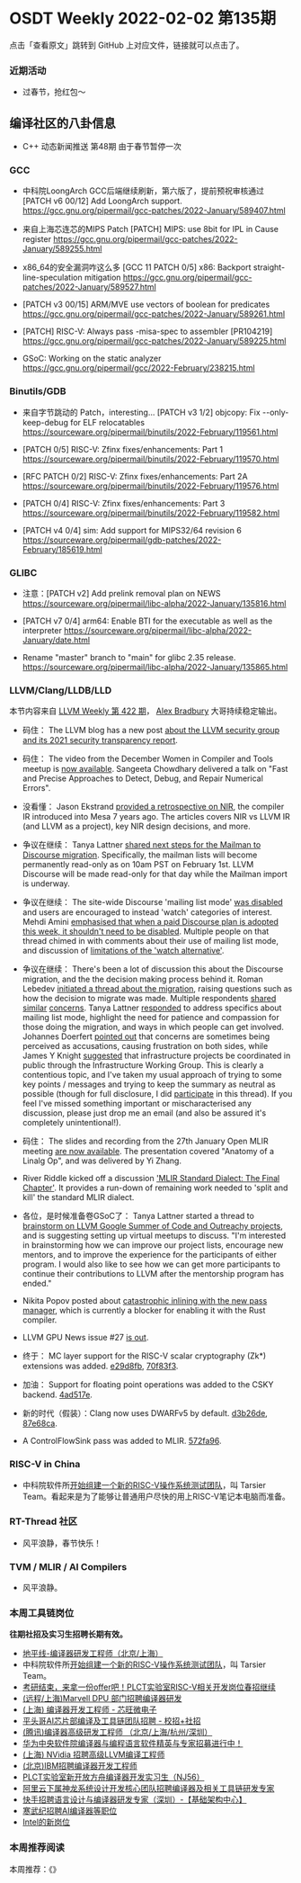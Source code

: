 # OSDT Weekly 2022-02-02 第135期

点击「查看原文」跳转到 GitHub 上对应文件，链接就可以点击了。

### 近期活动

- 过春节，抢红包～

## 编译社区的八卦信息

- C++ 动态新闻推送 第48期
  由于春节暂停一次

### GCC

- 中科院LoongArch GCC后端继续刷新，第六版了，提前预祝审核通过
  [PATCH v6 00/12] Add LoongArch support.
  https://gcc.gnu.org/pipermail/gcc-patches/2022-January/589407.html

- 来自上海芯连芯的MIPS Patch
  [PATCH] MIPS: use 8bit for IPL in Cause register
  https://gcc.gnu.org/pipermail/gcc-patches/2022-January/589255.html

- x86_64的安全漏洞咋这么多
  [GCC 11 PATCH 0/5] x86: Backport straight-line-speculation mitigation
  https://gcc.gnu.org/pipermail/gcc-patches/2022-January/589527.html

- [PATCH v3 00/15] ARM/MVE use vectors of boolean for predicates
  https://gcc.gnu.org/pipermail/gcc-patches/2022-January/589261.html

- [PATCH] RISC-V: Always pass -misa-spec to assembler [PR104219]
  https://gcc.gnu.org/pipermail/gcc-patches/2022-January/589225.html

- GSoC: Working on the static analyzer
  https://gcc.gnu.org/pipermail/gcc/2022-February/238215.html

### Binutils/GDB

- 来自字节跳动的 Patch，interesting...
  [PATCH v3 1/2] objcopy: Fix --only-keep-debug for ELF relocatables
  https://sourceware.org/pipermail/binutils/2022-February/119561.html

- [PATCH 0/5] RISC-V: Zfinx fixes/enhancements: Part 1
  https://sourceware.org/pipermail/binutils/2022-February/119570.html

- [RFC PATCH 0/2] RISC-V: Zfinx fixes/enhancements: Part 2A
  https://sourceware.org/pipermail/binutils/2022-February/119576.html

- [PATCH 0/4] RISC-V: Zfinx fixes/enhancements: Part 3
  https://sourceware.org/pipermail/binutils/2022-February/119582.html

- [PATCH v4 0/4] sim: Add support for MIPS32/64 revision 6
  https://sourceware.org/pipermail/gdb-patches/2022-February/185619.html

### GLIBC

- 注意：[PATCH v2] Add prelink removal plan on NEWS
  https://sourceware.org/pipermail/libc-alpha/2022-January/135816.html

- [PATCH v7 0/4] arm64: Enable BTI for the executable as well as the interpreter
  https://sourceware.org/pipermail/libc-alpha/2022-January/date.html

- Rename "master" branch to "main" for glibc 2.35 release.
  https://sourceware.org/pipermail/libc-alpha/2022-January/135865.html

### LLVM/Clang/LLDB/LLD

本节内容来自 [LLVM Weekly 第 422 期](http://llvmweekly.org/issue/422)，
[Alex Bradbury](https://www.linkedin.com/in/alex-bradbury/) 大哥持续稳定输出。

* 码住： The LLVM blog has a new post [about the LLVM security group and its 2021 security transparency report](https://blog.llvm.org/posts/2022-01-22-security-group-transparency-reports/).

* 码住： The video from the December Women in Compiler and Tools meetup is [now available](https://www.youtube.com/watch?v=wzyXRyX1Zyc). Sangeeta Chowdhary delivered a talk on "Fast and Precise Approaches to Detect, Debug, and Repair Numerical Errors".

* 没看懂： Jason Ekstrand [provided a retrospective on NIR](https://www.jlekstrand.net/jason/blog/2022/01/in-defense-of-nir/), the compiler IR introduced into Mesa 7 years ago. The articles covers NIR vs LLVM IR (and LLVM as a project), key NIR design decisions, and more.

* 争议在继续： Tanya Lattner [shared next steps for the Mailman to Discourse migration](https://lists.llvm.org/pipermail/llvm-dev/2022-January/154832.html).  Specifically, the mailman lists will become permanently read-only as on 10am PST on February 1st. LLVM Discourse will be made read-only for that day while the Mailman import is underway.

* 争议在继续： The site-wide Discourse 'mailing list mode' [was disabled](https://llvm.discourse.group/t/disabling-site-wide-mailing-list-mode-not-reply-by-email-or-watching-categories-via-email/6022) and users are encouraged to instead 'watch' categories of interest. Mehdi Amini [emphasised that when a paid Discourse plan is adopted this week, it shouldn't need to be disabled](https://llvm.discourse.group/t/disabling-site-wide-mailing-list-mode-not-reply-by-email-or-watching-categories-via-email/6022/37).  Multiple people on that thread chimed in with comments about their use of mailing list mode, and discussion of [limitations of the 'watch alternative'](https://llvm.discourse.group/t/disabling-site-wide-mailing-list-mode-not-reply-by-email-or-watching-categories-via-email/6022/15).

* 争议在继续： There's been a lot of discussion this about the Discourse migration, and the the decision making process behind it. Roman Lebedev [initiated a thread about the migration](https://lists.llvm.org/pipermail/llvm-dev/2022-January/154777.html), raising questions such as how the decision to migrate was made. Multiple respondents [shared](https://lists.llvm.org/pipermail/llvm-dev/2022-January/154779.html) [similar](https://lists.llvm.org/pipermail/llvm-dev/2022-January/154784.html) [concerns](https://lists.llvm.org/pipermail/llvm-dev/2022-January/154786.html).  Tanya Lattner [responded](https://lists.llvm.org/pipermail/llvm-dev/2022-January/154799.html) to address specifics about mailing list mode, highlight the need for patience and compassion for those doing the migration, and ways in which people can get involved. Johannes Doerfert [pointed out](https://lists.llvm.org/pipermail/llvm-dev/2022-January/154808.html) that concerns are sometimes being perceived as accusations, causing frustration on both sides, while James Y Knight [suggested](https://lists.llvm.org/pipermail/llvm-dev/2022-January/154816.html) that infrastructure projects be coordinated in public through the Infrastructure Working Group.  This is clearly a contentious topic, and I've taken my usual approach of trying to some key points / messages and trying to keep the summary as neutral as possible (though for full disclosure, I did [participate](https://lists.llvm.org/pipermail/llvm-dev/2022-January/154787.html) in this thread). If you feel I've missed something important or mischaracterised any discussion, please just drop me an email (and also be assured it's completely unintentional!).

* 码住： The slides and recording from the 27th January Open MLIR meeting [are now available](https://llvm.discourse.group/t/open-mlir-meeting-1-27-2022-intro-beginner-session-anatomy-of-a-linalg-op/6028).  The presentation covered "Anatomy of a Linalg Op", and was delivered by Yi Zhang.

* River Riddle kicked off a discussion ['MLIR Standard Dialect: The Final Chapter'](https://llvm.discourse.group/t/standard-dialect-the-final-chapter/6061).  It provides a run-down of remaining work needed to 'split and kill' the standard MLIR dialect.

* 各位，是时候准备卷GSoC了： Tanya Lattner started a thread to [brainstorm on LLVM Google Summer of Code and Outreachy projects](https://llvm.discourse.group/t/outreachy-google-summer-of-code-brainstorming/6125), and is suggesting setting up virtual meetups to discuss. "I'm interested in brainstorming how we can improve our project lists, encourage new mentors, and to improve the experience for the participants of either program. I would also like to see how we can get more participants to continue their contributions to LLVM after the mentorship program has ended."

* Nikita Popov posted about [catastrophic inlining with the new pass manager](https://llvm.discourse.group/t/rust-newpm-blocker-catastrophic-inlining/6171), which is currently a blocker for enabling it with the Rust compiler.

* LLVM GPU News issue #27 [is out](https://llvm.discourse.group/t/llvm-gpu-news-27-january-28-2022/6180).

* 终于： MC layer support for the RISC-V scalar cryptography (Zk*) extensions was added. [e29d8fb](https://reviews.llvm.org/rGe29d8fb16978),
  [70f83f3](https://reviews.llvm.org/rG70f83f308449).

* 加油： Support for floating point operations was added to the CSKY backend.
  [4ad517e](https://reviews.llvm.org/rG4ad517e6b090).

* 新的时代（假装）：Clang now uses DWARFv5 by default.
  [d3b26de](https://reviews.llvm.org/rGd3b26dea1610),
  [87e68ca](https://reviews.llvm.org/rG87e68cae50d7).

* A ControlFlowSink pass was added to MLIR.
  [572fa96](https://reviews.llvm.org/rG572fa9642cb5).

### RISC-V in China

- 中科院软件所[开始组建一个新的RISC-V操作系统测试团队](https://mp.weixin.qq.com/s/inLFS4pI1F74m_oJ2I7xjQ)，叫 Tarsier Team。看起来是为了能够让普通用户尽快的用上RISC-V笔记本电脑而准备。

### RT-Thread 社区

- 风平浪静，春节快乐！

### TVM / MLIR / AI Compilers


- 风平浪静。

### 本周工具链岗位

**往期社招及实习生招聘长期有效。**

- [地平线-编译器研发工程师（北京/上海）](https://mp.weixin.qq.com/s/MYObl7iWIbyrTz9hCmKWYA)
- 中科院软件所[开始组建一个新的RISC-V操作系统测试团队](https://mp.weixin.qq.com/s/inLFS4pI1F74m_oJ2I7xjQ)，叫 Tarsier Team。
- [考研结束，来拿一份offer吧！PLCT实验室RISC-V相关开发岗位春招继续](https://mp.weixin.qq.com/s/PWV5akv5kw3iOuHb-uSNrQ)
- [(远程/上海)Marvell DPU 部门招聘编译器研发](https://mp.weixin.qq.com/s/B6JjAhF3TZjezD1tjYHDaw)
- [(上海) 编译器开发工程师 - 芯旺微电子](https://mp.weixin.qq.com/s/nqe1-7qffnc0CaejYkpKyw)
- [平头哥AI芯片部编译及工具链团队招聘 - 校招+社招](https://mp.weixin.qq.com/s/kARbXtJotRPCNMrV-yOanA)
- [(腾讯)编译器高级研发工程师 （北京/上海/杭州/深圳）](https://mp.weixin.qq.com/s/DF-2qmHmpKZtJ1djHXM1Ug)
- [华为中央软件院编译器与编程语言软件精英与专家招募进行中！](https://mp.weixin.qq.com/s/VshbvWegM3eCdgK9d6v46A)
- [(上海) NVidia 招聘高级LLVM编译工程师](https://mp.weixin.qq.com/s/y6UmneY-UvzyhEvyCaoyEg)
- [(北京)IBM招聘编译器开发工程师](https://mp.weixin.qq.com/s/B_d1gjyrgncevOGWnV_Jfw)
- [PLCT实验室新开放方舟编译器开发实习生（NJ56）](https://mp.weixin.qq.com/s/lPp5RvjYhpDIGsp-luLzKQ)
- [阿里云下属神龙系统设计开发核心团队招聘编译器及相关工具链研发专家](https://mp.weixin.qq.com/s/h3ELBXBHfNjZCyCRixqnOQ)
- [快手招聘语言设计与编译器研发专家（深圳）-【基础架构中心】](https://mp.weixin.qq.com/s/QTWnlaBFtWQ3YThHJSIhbA)
- [寒武纪招聘AI编译器等职位](https://mp.weixin.qq.com/s/LWpDXEA2rJ1wx9mr8XoWxw)
- [Intel的新岗位](https://mp.weixin.qq.com/s/xs-deMCI4ob7WX0vIRZMZw)

### 本周推荐阅读

本周推荐：《》
